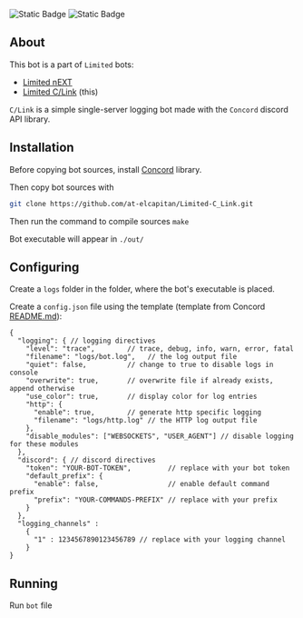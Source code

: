 ![Static Badge](https://img.shields.io/badge/Language-C-lightgrey) ![Static Badge](https://img.shields.io/badge/Library-Concord-purple)

## About

This bot is a part of `Limited` bots:
- [Limited nEXT](https://github.com/at-elcapitan/Limited_Py)
- [Limited C/Link](https://github.com/at-elcapitan/Limited-C_Link) (this)

`C/Link` is a simple single-server logging bot made with the `Concord` discord API library.

## Installation

Before copying bot sources, install [Concord](https://github.com/Cogmasters/concord) library.

Then copy bot sources with
``` bash
git clone https://github.com/at-elcapitan/Limited-C_Link.git
```

Then run the command to compile sources
``` make ```

Bot executable will appear in `./out/`

## Configuring

Create a `logs` folder in the folder, where the bot's executable is placed.

Create a `config.json` file using the template (template from Concord [README.md](https://github.com/Cogmasters/concord#configuring-concord)):

```
{
  "logging": { // logging directives
    "level": "trace",        // trace, debug, info, warn, error, fatal
    "filename": "logs/bot.log",   // the log output file
    "quiet": false,          // change to true to disable logs in console
    "overwrite": true,       // overwrite file if already exists, append otherwise
    "use_color": true,       // display color for log entries
    "http": {
      "enable": true,        // generate http specific logging
      "filename": "logs/http.log" // the HTTP log output file
    },
    "disable_modules": ["WEBSOCKETS", "USER_AGENT"] // disable logging for these modules
  },
  "discord": { // discord directives
    "token": "YOUR-BOT-TOKEN",         // replace with your bot token
    "default_prefix": {                 
      "enable": false,                 // enable default command prefix
      "prefix": "YOUR-COMMANDS-PREFIX" // replace with your prefix
    }
  },
  "logging_channels" :
    {
      "1" : 1234567890123456789 // replace with your logging channel
    }
}
```

## Running

Run `bot` file
